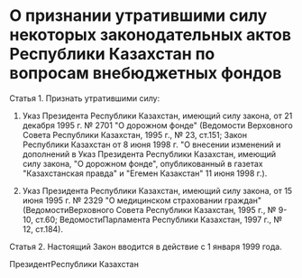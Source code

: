 # О признании утратившими силу некоторых законодательных актов Республики Казахстан по вопросам внебюджетных фондов

Статья 1. Признать утратившими силу:

1. Указ Президента Республики Казахстан, имеющий силу закона, от 21 декабря 1995 г. № 2701 "О дорожном фонде" (Ведомости Верховного Совета Республики Казахстан, 1995 г., № 23, ст.151; Закон Республики Казахстан от 8 июня 1998 г. "О внесении изменений и дополнений в Указ Президента Республики Казахстан, имеющий силу закона, "О дорожном фонде", опубликованный в газетах "Казахстанская правда" и "Егемен Казакстан" 11 июня 1998 г.).

2. Указ Президента Республики Казахстан, имеющий силу закона, от 15 июня 1995 г. № 2329 "О медицинском страховании граждан" (ВедомостиВерховного Совета Республики Казахстан, 1995 г., № 9-10, ст.60; ВедомостиПарламента Республики Казахстан, 1997 г., № 12, ст.184).

Статья 2. Настоящий Закон вводится в действие с 1 января 1999 года.

ПрезидентРеспублики Казахстан

